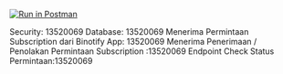 [![Run in Postman](https://run.pstmn.io/button.svg)](https://app.getpostman.com/run-collection/20643685-0a518cbf-dd6c-4772-b357-8fa143a196ab?action=collection%2Ffork&collection-url=entityId%3D20643685-0a518cbf-dd6c-4772-b357-8fa143a196ab%26entityType%3Dcollection%26workspaceId%3Deb9d48fd-f43b-4993-a857-08f6401860f6)

Security: 13520069
Database: 13520069
Menerima Permintaan Subscription dari Binotify App: 13520069
Menerima Penerimaan / Penolakan Permintaan Subscription
:13520069
Endpoint Check Status Permintaan:13520069